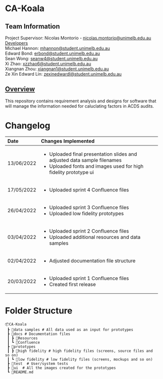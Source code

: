 # CA-Koala

## Team Information

Project Supervisor: Nicolas Montorio - nicolas.montorio@unimelb.edu.au\
<ins>Developers</ins>\
Michael Hannon: mhannon@student.unimelb.edu.au\
Edward Bond: erbond@student.unimelb.edu.au\
Sean Wong: seanw4@student.unimelb.edu.au\
Xi Zhao: xzzhao6@student.unimelb.edu.au\
Xiangnan Zhou: xiangnan1@student.unimelb.edu.au\
Ze Xin Edward Lin: zexinedwardl@student.unimelb.edu.au

## <ins>Overview</ins>

This repository contains requirement analysis and designs for software that will manage the information needed for caluclating factors in ACDS audits.

# Changelog

| Date       | Changes Implemented                                                                                                                                           |
| :--------- | :------------------------------------------------------------------------------------------------------------------------------------------------------------ |
| 13/06/2022 | <ul><li>Uploaded final presentation slides and adjusted data sample filenames</li><li>Uploaded fonts and images used for high fidelity prototype ui</li></ul> |
| 17/05/2022 | <ul><li>Uploaded sprint 4 Confluence files</li>                                                                                                               |
| 26/04/2022 | <ul><li>Uploaded sprint 3 Confluence files</li> <li>Uploaded low fidelity prototypes</li></ul>                                                                |
| 03/04/2022 | <ul><li>Uploaded sprint 2 Confluence files </li><li> Uploaded additional resources and data samples</li></ul>                                                 |
| 02/04/2022 | <ul><li>Adjusted documentation file structure</ul></li>                                                                                                       |
| 20/03/2022 | <ul><li> Uploaded sprint 1 Confluence files </li><li> Created first release </li></ul>                                                                        |

# Folder Structure

```
📦CA-Koala
 ┣ 📂data samples # All data used as an input for prototypes
 ┣ 📂docs # Documentation files
 ┃ ┣ 📂Resources
 ┃ ┗ 📂Confluence
 ┣ 📂prototypes
 ┃ ┣ 📂high fidelity # high fidelity files (screens, source files and so on)
 ┃ ┗ 📂low fidelity # low fidelity files (screens, mockups and so on)
 ┣ 📂test  # User/system tests
 ┣ 📂ui  # All the images created for the prototypes
 ┗ 📜README.md
```

